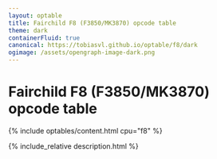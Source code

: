 ```yaml
---
layout: optable
title: Fairchild F8 (F3850/MK3870) opcode table
theme: dark
containerFluid: true
canonical: https://tobiasvl.github.io/optable/f8/dark
ogimage: /assets/opengraph-image-dark.png
---
```


<h1>Fairchild F8 (F3850/MK3870) opcode table<!-- (<a href="{{ "/Opcodes.json" | relative_url }}">JSON</a>)--></h1>

{% include optables/content.html cpu="f8" %}

{% include_relative description.html %}
